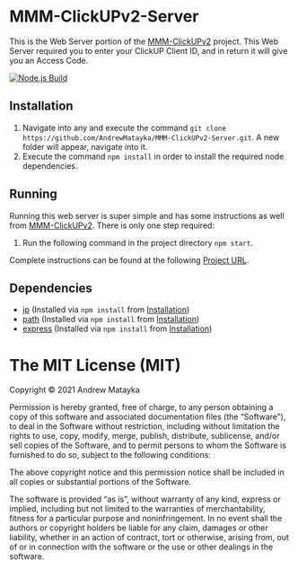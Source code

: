 # MMM-ClickUPv2-Server
This is the Web Server portion of the [MMM-ClickUPv2](https://github.com/AndrewMatayka/MMM-ClickUPv2) project.
This Web Server required you to enter your ClickUP Client ID, and in return it will give you an Access Code.

[![Node.js Build](https://github.com/AndrewMatayka/MMM-ClickUPv2-Server/actions/workflows/node.js.yml/badge.svg)](https://github.com/AndrewMatayka/MMM-ClickUPv2-Server/actions/workflows/node.js.yml)

## Installation
1. Navigate into any and execute the command `git clone https://github.com/AndrewMatayka/MMM-ClickUPv2-Server.git`.
   A new folder will appear, navigate into it.
2. Execute the command `npm install` in order to install the required node dependencies.

## Running
Running this web server is super simple and has some instructions as well from [MMM-ClickUPv2](https://github.com/AndrewMatayka/MMM-ClickUPv2).
There is only one step required:
1. Run the following command in the project directory `npm start`.

Complete instructions can be found at the following [Project URL](https://github.com/AndrewMatayka/MMM-ClickUPv2#Setup-Guide).

## Dependencies
* [ip](https://www.npmjs.com/package/ip) (Installed via `npm install` from [Installation](#installation))
* [path](https://www.npmjs.com/package/path) (Installed via `npm install` from [Installation](#installation))
* [express](https://www.npmjs.com/package/express) (Installed via `npm install` from [Installation](#installation))

# The MIT License (MIT)
Copyright © 2021 Andrew Matayka

Permission is hereby granted, free of charge, to any person obtaining a copy of this software and associated documentation files (the “Software”), to deal in the Software without restriction, including without limitation the rights to use, copy, modify, merge, publish, distribute, sublicense, and/or sell copies of the Software, and to permit persons to whom the Software is furnished to do so, subject to the following conditions:

The above copyright notice and this permission notice shall be included in all copies or substantial portions of the Software.

The software is provided “as is”, without warranty of any kind, express or implied, including but not limited to the warranties of merchantability, fitness for a particular purpose and noninfringement. In no event shall the authors or copyright holders be liable for any claim, damages or other liability, whether in an action of contract, tort or otherwise, arising from, out of or in connection with the software or the use or other dealings in the software.
